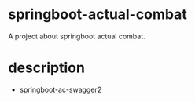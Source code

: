 # springboot-actual-combat
A project about springboot actual combat.

# description

- [springboot-ac-swagger2](https://lazycece.github.io/2019/01/31/springboot%E4%BD%BF%E7%94%A8swagger2%E7%94%9F%E4%BA%A7api%E6%96%87%E6%A1%A3/)
